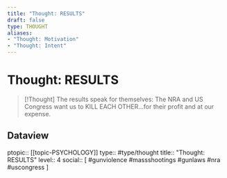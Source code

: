 ```yaml
---
title: "Thought: RESULTS"
draft: false
type: THOUGHT
aliases:
- "Thought: Motivation"
- "Thought: Intent"
---
```

# Thought: RESULTS
> [!Thought]
> The results speak for themselves: The NRA and US Congress want us to KILL EACH OTHER…for their profit and at our expense.

## Dataview
ptopic:: [[topic-PSYCHOLOGY]]
type:: #type/thought
title:: "Thought: RESULTS"
level:: 4
social:: [ #gunviolence #massshootings #gunlaws #nra #uscongress ]
